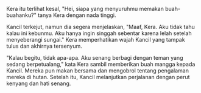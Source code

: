Kera itu terlihat kesal, "Hei, siapa yang menyuruhmu memakan buah-buahanku?" tanya Kera dengan nada tinggi.

Kancil terkejut, namun dia segera menjelaskan, "Maaf, Kera. Aku tidak tahu kalau ini kebunmu. Aku hanya ingin singgah sebentar karena lelah setelah menyeberangi sungai." Kera memperhatikan wajah Kancil yang tampak tulus dan akhirnya tersenyum.

"Kalau begitu, tidak apa-apa. Aku senang berbagi dengan teman yang sedang berpetualang," kata Kera sambil memberikan buah mangga kepada Kancil. Mereka pun makan bersama dan mengobrol tentang pengalaman mereka di hutan. Setelah itu, Kancil melanjutkan perjalanan dengan perut kenyang dan hati senang.

